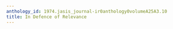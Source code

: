 ```yaml
---
anthology_id: 1974.jasis_journal-ir0anthology0volumeA25A3.10
title: In Defence of Relevance
---
```

